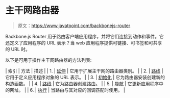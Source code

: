 # 主干网路由器

> 原文：<https://www.javatpoint.com/backbonejs-router>

Backbone.js Router 用于路由客户端应用程序，并将它们连接到动作和事件。它还定义了应用程序的 URL 表示？当 web 应用程序提供可链接、可书签和可共享的 URL 时。

以下是可用于操作主干网路由器的方法列表:

| 索引 | 方法 | 描述 |
| 1. | [延伸](backbonejs-router-extend) | 它用于扩展主干网的路由器类别。 |
| 2. | [路线](backbonejs-router-routes) | 它用于定义应用程序对象的 URL 表示。 |
| 3. | [初始化](backbonejs-router-initialize) | 它为路由器安装创建新的构造函数。 |
| 4. | [路线](backbonejs-router-route) | 它为路由器创建路由。 |
| 5. | [导航](backbonejs-router-navigate) | 它更新应用程序中的网址。 |
| 6. | [执行](backbonejs-router-execute) | 当路由与其对应的回调匹配时使用。 |
